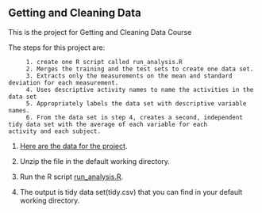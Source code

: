 ## Getting and Cleaning Data
This is the project for Getting and Cleaning Data Course

The steps for this project are: 

         1. create one R script called run_analysis.R 
         2. Merges the training and the test sets to create one data set.
         3. Extracts only the measurements on the mean and standard deviation for each measurement. 
         4. Uses descriptive activity names to name the activities in the data set
         5. Appropriately labels the data set with descriptive variable names. 
         6. From the data set in step 4, creates a second, independent tidy data set with the average of each variable for each             activity and each subject.



1. [Here are the data for the project](https://d396qusza40orc.cloudfront.net/getdata%2Fprojectfiles%2FUCI%20HAR%20Dataset.zip).

2. Unzip the file in the default working directory.

3. Run the R script [run_analysis.R](run_analysis.R).

4. The output is tidy data set(tidy.csv) that you can find in your default working directory.

